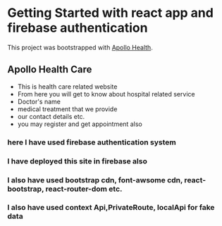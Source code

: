 # Getting Started with react app and firebase authentication

This project was bootstrapped with [Apollo Health](https://apollo-health-care-a3b2a.web.app/home).

## Apollo Health Care

- This is health care related website
- From here you will get to know about hospital related service
- Doctor's name
- medical treatment that we provide
- our contact details etc.
- you may register and get appointment also

### here I have used firebase authentication system
### I have deployed this site in firebase also

### I also have used bootstrap cdn, font-awsome cdn, react-bootstrap, react-router-dom etc.

### I also have used context Api,PrivateRoute, localApi for fake data

 